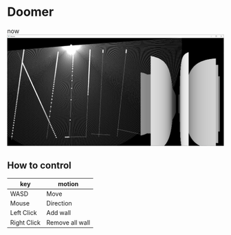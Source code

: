 # Doomer

now  
![ScreenShot](screenshot.png)

## How to control

| key | motion |
| --- | --- |
| WASD | Move |
| Mouse | Direction |
| Left Click | Add wall |
| Right Click | Remove all wall |